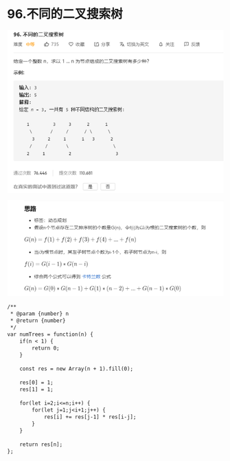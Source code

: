 # 96.不同的二叉搜索树
![](img/96.不同的二叉搜索树.png)  

![](img/96.不同的二叉搜索树1.png)  


```
/**
 * @param {number} n
 * @return {number}
 */
var numTrees = function(n) {
    if(n < 1) {
        return 0;
    }

    const res = new Array(n + 1).fill(0);

    res[0] = 1;
    res[1] = 1;

    for(let i=2;i<=n;i++) {
        for(let j=1;j<i+1;j++) {
            res[i] += res[j-1] * res[i-j];
        }
    }

    return res[n];
};
```